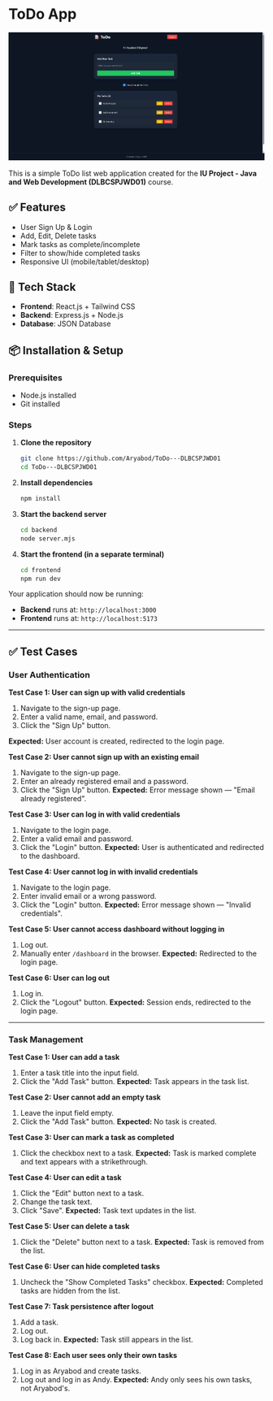 # ToDo App

![ToDo App](https://github.com/Aryabod/ToDo---DLBCSPJWD01/blob/main/screenshots/ToDo%20Tasks.png)

This is a simple ToDo list web application created for the **IU Project - Java and Web Development (DLBCSPJWD01)** course.

## ✅ Features

- User Sign Up & Login
- Add, Edit, Delete tasks
- Mark tasks as complete/incomplete
- Filter to show/hide completed tasks
- Responsive UI (mobile/tablet/desktop)

## 🧰 Tech Stack

- **Frontend**: React.js + Tailwind CSS
- **Backend**: Express.js + Node.js
- **Database**: JSON Database

## 📦 Installation & Setup

### Prerequisites

- Node.js installed
- Git installed

### Steps

1.  **Clone the repository**
    ```bash
    git clone https://github.com/Aryabod/ToDo---DLBCSPJWD01
    cd ToDo---DLBCSPJWD01
    ```

2.  **Install dependencies**
    ```bash
    npm install
    ```

3.  **Start the backend server**
    ```bash
    cd backend
    node server.mjs
    ```

4.  **Start the frontend (in a separate terminal)**
    ```bash
    cd frontend
    npm run dev
    ```

Your application should now be running:
-   **Backend** runs at: `http://localhost:3000`
-   **Frontend** runs at: `http://localhost:5173`

---

## ✅ Test Cases

### **User Authentication**

**Test Case 1: User can sign up with valid credentials**
1. Navigate to the sign-up page.
2. Enter a valid name, email, and password.
3. Click the "Sign Up" button.

**Expected:** User account is created, redirected to the login page.

**Test Case 2: User cannot sign up with an existing email**
1. Navigate to the sign-up page.
2. Enter an already registered email and a password.
3. Click the "Sign Up" button.
**Expected:** Error message shown — "Email already registered".

**Test Case 3: User can log in with valid credentials**
1. Navigate to the login page.
2. Enter a valid email and password.
3. Click the "Login" button.
**Expected:** User is authenticated and redirected to the dashboard.

**Test Case 4: User cannot log in with invalid credentials**
1. Navigate to the login page.
2. Enter invalid email or a wrong password.
3. Click the "Login" button.
**Expected:** Error message shown — "Invalid credentials".

**Test Case 5: User cannot access dashboard without logging in**
1. Log out.
2. Manually enter `/dashboard` in the browser.
**Expected:** Redirected to the login page.

**Test Case 6: User can log out**
1. Log in.
2. Click the "Logout" button.
**Expected:** Session ends, redirected to the login page.

---

### **Task Management**

**Test Case 1: User can add a task**
1. Enter a task title into the input field.
2. Click the "Add Task" button.
**Expected:** Task appears in the task list.

**Test Case 2: User cannot add an empty task**
1. Leave the input field empty.
2. Click the "Add Task" button.
**Expected:** No task is created.

**Test Case 3: User can mark a task as completed**
1. Click the checkbox next to a task.
**Expected:** Task is marked complete and text appears with a strikethrough.

**Test Case 4: User can edit a task**
1. Click the "Edit" button next to a task.
2. Change the task text.
3. Click "Save".
**Expected:** Task text updates in the list.

**Test Case 5: User can delete a task**
1. Click the "Delete" button next to a task.
**Expected:** Task is removed from the list.

**Test Case 6: User can hide completed tasks**
1. Uncheck the "Show Completed Tasks" checkbox.
**Expected:** Completed tasks are hidden from the list.

**Test Case 7: Task persistence after logout**
1. Add a task.
2. Log out.
3. Log back in.
**Expected:** Task still appears in the list.

**Test Case 8: Each user sees only their own tasks**
1. Log in as Aryabod and create tasks.
2. Log out and log in as Andy.
**Expected:** Andy only sees his own tasks, not Aryabod's.